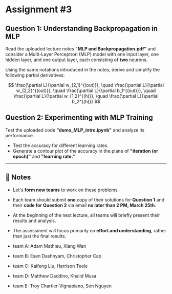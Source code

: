 # Assignment #3

## Question 1: Understanding Backpropagation in MLP  
Read the uploaded lecture notes **"MLP and Backpropagation.pdf"** and consider a Multi-Layer Perceptron (MLP) model with one input layer, one hidden layer, and one output layer, each consisting of **two** neurons.  

Using the same notations introduced in the notes, derive and simplify the following partial derivatives:  

$$
\frac{\partial L}{\partial w_{2,1}^{(out)}}, \quad
\frac{\partial L}{\partial w_{2,2}^{(out)}}, \quad
\frac{\partial L}{\partial b_1^{(out)}}, \quad
\frac{\partial L}{\partial w_{1,2}^{(h)}}, \quad
\frac{\partial L}{\partial b_2^{(h)}}
$$

## Question 2: Experimenting with MLP Training  
Test the uploaded code **"demo_MLP_intro.ipynb"** and analyze its performance.  

- Test the accuracy for different learning rates.  
- Generate a contour plot of the accuracy in the plane of **"iteration (or epoch)"** and **"learning rate."**  

---

## 📌 Notes  
- Let's **form new teams** to work on these problems.  
- Each team should submit **one** copy of their solutions for **Question 1** and their **code for Question 2** via email **no later than 2 PM, March 25th**.  
- At the beginning of the next lecture, all teams will briefly present their results and analysis.  
- The assessment will focus primarily on **effort and understanding**, rather than just the final results.  

- team A: Adam Mathieu, Xiang Wan
- team B: Esen Dashnyam, Christopher Cap
- team C: Kaifeng Liu, Harrison Teele
- team D: Matthew Daddino, Khalid Musa
- team E: Troy Chartier-Vignapiano, Son Nguyen

